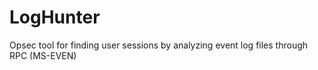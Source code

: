 # LogHunter
Opsec tool for finding user sessions by analyzing event log files through RPC (MS-EVEN)

